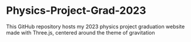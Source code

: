 # Physics-Project-Grad-2023
This GitHub repository hosts my 2023 physics project graduation website made with Three.js, centered around the theme of gravitation
